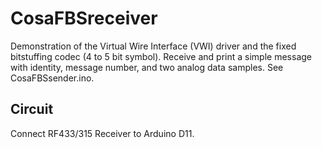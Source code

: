 CosaFBSreceiver
===============
Demonstration of the Virtual Wire Interface (VWI) driver and the fixed
bitstuffing codec (4 to 5 bit symbol). Receive and print a simple
message with identity, message number, and two analog data
samples. See CosaFBSsender.ino. 

Circuit
-------
Connect RF433/315 Receiver to Arduino D11.


